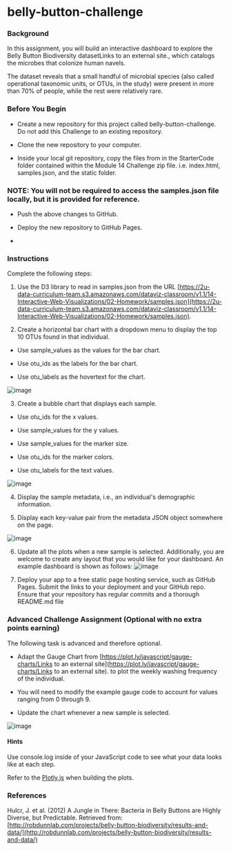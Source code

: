# belly-button-challenge

### Background
In this assignment, you will build an interactive dashboard to explore the Belly Button Biodiversity datasetLinks to an external site., which catalogs the microbes that colonize human navels.

The dataset reveals that a small handful of microbial species (also called operational taxonomic units, or OTUs, in the study) were present in more than 70% of people, while the rest were relatively rare.

### Before You Begin
- Create a new repository for this project called belly-button-challenge. Do not add this Challenge to an existing repository.

- Clone the new repository to your computer.

- Inside your local git repository, copy the files from in the StarterCode folder contained within the Module 14 Challenge zip file. i.e. index.html, samples.json, and the static folder.

### NOTE: You will not be required to access the samples.json file locally, but it is provided for reference.

- Push the above changes to GitHub.

- Deploy the new repository to GitHub Pages.
- 
### Instructions
Complete the following steps:

1. Use the D3 library to read in samples.json from the URL [https://2u-data-curriculum-team.s3.amazonaws.com/dataviz-classroom/v1.1/14-Interactive-Web-Visualizations/02-Homework/samples.json](https://2u-data-curriculum-team.s3.amazonaws.com/dataviz-classroom/v1.1/14-Interactive-Web-Visualizations/02-Homework/samples.json).

2. Create a horizontal bar chart with a dropdown menu to display the top 10 OTUs found in that individual.

  - Use sample_values as the values for the bar chart.

  - Use otu_ids as the labels for the bar chart.

  - Use otu_labels as the hovertext for the chart.

![image](https://github.com/mehpree/belly-button-challenge/assets/131678606/3f5feaed-1f6d-4161-b7df-b541444cd313)

3. Create a bubble chart that displays each sample.

 - Use otu_ids for the x values.

 - Use sample_values for the y values.

 - Use sample_values for the marker size.

 - Use otu_ids for the marker colors.

 - Use otu_labels for the text values.

![image](https://github.com/mehpree/belly-button-challenge/assets/131678606/f4581704-4b06-4fa1-8db8-5d5b351995ee)

4. Display the sample metadata, i.e., an individual's demographic information.

5. Display each key-value pair from the metadata JSON object somewhere on the page.

![image](https://github.com/mehpree/belly-button-challenge/assets/131678606/081da2a7-71c0-4d83-9ad4-9f6bf3ac8618)

6. Update all the plots when a new sample is selected. Additionally, you are welcome to create any layout that you would like for your dashboard. An example dashboard is shown as follows:
![image](https://github.com/mehpree/belly-button-challenge/assets/131678606/625ff2bd-648b-4702-bf94-ea0a4e2107a4)

7. Deploy your app to a free static page hosting service, such as GitHub Pages. Submit the links to your deployment and your GitHub repo. Ensure that your repository has regular commits and a thorough README.md file

### Advanced Challenge Assignment (Optional with no extra points earning)
The following task is advanced and therefore optional.

 - Adapt the Gauge Chart from [https://plot.ly/javascript/gauge-charts/Links to an external site](https://plot.ly/javascript/gauge-charts/Links to an external site). to plot the weekly washing frequency of the individual.

 - You will need to modify the example gauge code to account for values ranging from 0 through 9.

 - Update the chart whenever a new sample is selected.

![image](https://github.com/mehpree/belly-button-challenge/assets/131678606/15a6c377-4c76-4649-b927-4f3d1d2dbf32)

#### Hints
Use console.log inside of your JavaScript code to see what your data looks like at each step.

Refer to the [Plotly.js](https://plotly.com/javascript/) when building the plots.

### References
Hulcr, J. et al. (2012) A Jungle in There: Bacteria in Belly Buttons are Highly Diverse, but Predictable. Retrieved from: [http://robdunnlab.com/projects/belly-button-biodiversity/results-and-data/](http://robdunnlab.com/projects/belly-button-biodiversity/results-and-data/)
